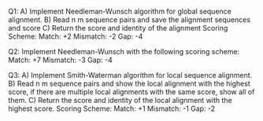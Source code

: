 Q1:
A) Implement Needleman-Wunsch algorithm for global sequence alignment.
B) Read n m sequence pairs and save the alignment sequences and score
C) Return the score and identity of the alignment
Scoring Scheme:
Match: +2
Mismatch: -2
Gap: -4

Q2:
Implement Needleman-Wunsch with the following scoring scheme:
Match: +7
Mismatch: -3
Gap: -4

Q3:
A) Implement Smith-Waterman algorithm for local sequence alignment.
B) Read n m sequence pairs and show the local alignment with the highest score, if
there are multiple local alignments with the same score, show all of them.
C) Return the score and identity of the local alignment with the highest score.
Scoring Scheme:
Match: +1
Mismatch: -1
Gap: -2
